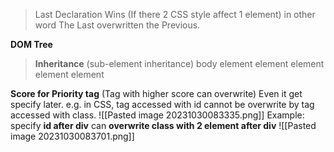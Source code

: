 >Last Declaration Wins (If there 2 CSS style affect 1 element) in other word The Last overwritten the Previous.

**DOM Tree**
> **Inheritance** (sub-element inheritance)
body
	element
		element
		element
	element
	element

**Score for Priority tag** 
	(Tag with higher score can overwrite)
	Even it get specify later.
	e.g. in CSS, tag accessed with id cannot be overwrite by tag accessed with class. 
![[Pasted image 20231030083335.png]]
	Example:
		specify **id after div** can **overwrite class with 2 element after div**
	![[Pasted image 20231030083701.png]]
